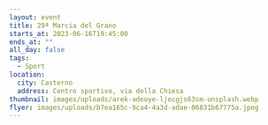 ```yaml
---
layout: event
title: 29ª Marcia del Grano
starts_at: 2023-06-16T19:45:00
ends_at: ""
all_day: false
tags:
  - Sport
location:
  city: Casterno
  address: Centro sportivo, via della Chiesa
thumbnail: images/uploads/arek-adeoye-ljocgjs63sm-unsplash.webp
flyer: images/uploads/b7ea165c-9ca4-4a3d-adae-06831b67775a.jpeg
---
```

